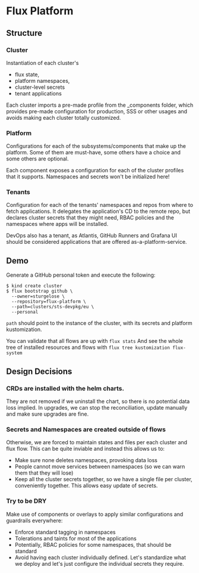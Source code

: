 # Flux Platform

## Structure

### Cluster

Instantiation of each cluster's 

* flux state, 
* platform namespaces, 
* cluster-level secrets
* tenant applications

Each cluster imports a pre-made profile from the _components folder, 
which provides pre-made configuration for production, SSS or other usages
and avoids making each cluster totally customized.

### Platform

Configurations for each of the subsystems/components that make up the platform.
Some of them are must-have, some others have a choice and some others are optional.

Each component exposes a configuration for each of the cluster profiles that it supports.
Namespaces and secrets won't be initialized here!

### Tenants

Configuration for each of the tenants' namespaces and repos from where to fetch
applications. It delegates the application's CD to the remote repo, but declares
cluster secrets that they might need, RBAC policies and the namespaces where apps will be installed.

DevOps also has a tenant, as Atlantis, GitHub Runners and Grafana UI should
be considered applications that are offered as-a-platform-service.

## Demo

Generate a GitHub personal token and execute the following:

```commandline
$ kind create cluster
$ flux bootstrap github \   
  --owner=sturgelose \
  --repository=flux-platform \
  --path=clusters/sts-devpkg/eu \
  --personal
```

`path` should point to the instance of the cluster, with its secrets and platform kustomization.

You can validate that all flows are up with `flux stats`
And see the whole tree of installed resources and flows with `flux tree kustomization flux-system`

## Design Decisions

### CRDs are installed with the helm charts. 

They are not removed if we uninstall the chart, so there is no potential data loss implied.
In upgrades, we can stop the reconciliation, update manually and make sure upgrades are fine.

### Secrets and Namespaces are created outside of flows

Otherwise, we are forced to maintain states and files per each cluster and flux flow.
This can be quite inviable and instead this allows us to:

* Make sure none deletes namespaces, provoking data loss
* People cannot move services between namespaces (so we can warn them that they will lose)
* Keep all the cluster secrets together, so we have a single file per cluster, conveniently together. This allows easy update of secrets.

### Try to be DRY

Make use of components or overlays to apply similar configurations and guardrails everywhere:

* Enforce standard tagging in namespaces
* Tolerations and taints for most of the applications
* Potentially, RBAC policies for some namespaces, that should be standard
* Avoid having each cluster individually defined. Let's standardize what we deploy and let's just configure the individual secrets they require.